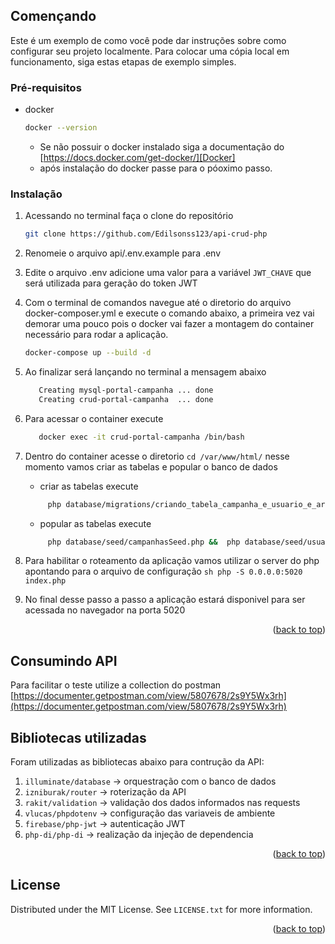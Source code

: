 <!-- GETTING STARTED -->
## Començando

Este é um exemplo de como você pode dar instruções sobre como configurar seu projeto localmente. 
Para colocar uma cópia local em funcionamento, siga estas etapas de exemplo simples. 

### Pré-requisitos

* docker
  ```sh
  docker --version
  ```
  - Se não possuir o docker instalado siga a documentação do [https://docs.docker.com/get-docker/][Docker]
  - após instalação do docker passe para o póoximo passo.

### Instalação

1. Acessando no terminal faça o clone do repositório
   ```sh
   git clone https://github.com/Edilsonss123/api-crud-php
   ```
2. Renomeie o arquivo api/.env.example para .env
3. Edite o arquivo .env adicione uma valor para a variável ```JWT_CHAVE``` que será utilizada para geração do token JWT
4. Com o terminal de comandos navegue até o diretorio do arquivo docker-composer.yml e execute o comando abaixo, a primeira vez vai demorar uma pouco
pois o docker vai fazer a montagem do container necessário para rodar a aplicação.
   ```sh
   docker-compose up --build -d
   ```
6. Ao finalizar será lançando no terminal a mensagem abaixo
   ```sh
      Creating mysql-portal-campanha ... done
      Creating crud-portal-campanha  ... done
   ```
7. Para acessar o container execute
   ```sh
      docker exec -it crud-portal-campanha /bin/bash
   ```
8. Dentro do container acesse o diretorio ```cd /var/www/html/``` nesse momento vamos criar as tabelas e popular o banco de dados
    - criar as tabelas execute  
     ```sh
          php database/migrations/criando_tabela_campanha_e_usuario_e_arquivos_campanha.php
     ```
    - popular as tabelas execute 
     ```sh
          php database/seed/campanhasSeed.php &&  php database/seed/usuariosSeed.php
     ```

9. Para habilitar o roteamento da aplicação vamos utilizar o server do php apontando para o arquivo de configuração 
   ```sh php -S 0.0.0.0:5020 index.php```
10. No final desse passo a passo a aplicação estará disponivel para ser acessada no navegador na porta 5020

<p align="right">(<a href="#readme-top">back to top</a>)</p>



## Consumindo API
Para facilitar o teste utilize a collection do postman [https://documenter.getpostman.com/view/5807678/2s9Y5Wx3rh](https://documenter.getpostman.com/view/5807678/2s9Y5Wx3rh)


## Bibliotecas utilizadas

Foram utilizadas as bibliotecas abaixo para contrução da API: 
1. ```illuminate/database``` -> orquestração com o banco de dados
2. ```izniburak/router``` -> roterização da API
3. ```rakit/validation``` -> validação dos dados informados nas requests
4. ```vlucas/phpdotenv``` -> configuração das variaveis de ambiente
5. ```firebase/php-jwt``` -> autenticação JWT
6. ```php-di/php-di``` -> realização da injeção de dependencia

<p align="right">(<a href="#readme-top">back to top</a>)</p>



<!-- LICENSE -->
## License

Distributed under the MIT License. See `LICENSE.txt` for more information.

<p align="right">(<a href="#readme-top">back to top</a>)</p>

